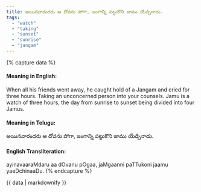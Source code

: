 ```yaml
---
title: అయినవారందరు ఆ దోవను పోగా, జంగాన్ని పట్టుకొని జాము యేడ్చినాడు.
tags:
  - "watch"
  - "taking"
  - "sunset"
  - "sunrise"
  - "jangam"
---
```


{% capture data %}
#### Meaning in English:
When all his friends went away, he caught hold of a Jangam and cried for three hours.
Taking an unconcerned person into your counsels.
Jamu is a watch of three hours, the day from sunrise to sunset being divided into four Jamus.

#### Meaning in Telugu:
అయినవారందరు ఆ దోవను పోగా, జంగాన్ని పట్టుకొని జాము యేడ్చినాడు.

#### English Transliteration:
ayinavaaraMdaru aa dOvanu pOgaa, jaMgaanni paTTukoni jaamu yaeDchinaaDu.
{% endcapture %}

{{ data | markdownify }}

